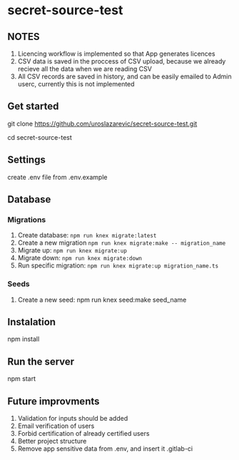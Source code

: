 # secret-source-test

## NOTES

1. Licencing workflow is implemented so that App generates licences
2. CSV data is saved in the proccess of CSV upload, because we already recieve all the data when we are reading CSV
3. All CSV records are saved in history, and can be easily emailed to Admin userc, currently this is not implemented

## Get started

git clone https://github.com/uroslazarevic/secret-source-test.git

cd secret-source-test

## Settings

create .env file from .env.example

## Database

### Migrations

1. Create database: `npm run knex migrate:latest`
2. Create a new migration `npm run knex migrate:make -- migration_name`
3. Migrate up: `npm run knex migrate:up`
4. Migrate down: `npm run knex migrate:down`
5. Run specific migration: `npm run knex migrate:up migration_name.ts`

### Seeds

1. Create a new seed: npm run knex seed:make seed_name

## Instalation

npm install

## Run the server

npm start

## Future improvments

1. Validation for inputs should be added
2. Email verification of users
3. Forbid certification of already certified users
4. Better project structure
5. Remove app sensitive data from .env, and insert it .gitlab-ci
